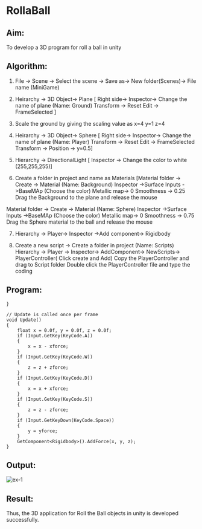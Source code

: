 # RollaBall

## Aim:
To develop a 3D program for roll a ball in unity
## Algorithm:

1. File -> Scene -> Select the scene -> Save as-> New folder(Scenes)-> File name (MiniGame)

2. Heirarchy -> 3D Object-> Plane 
[ Right side-> Inspector-> Change the name of plane (Name: Ground)
Transform -> Reset
Edit -> FrameSelected ]

3. Scale the ground by giving the scaling value as x=4 y=1 z=4

4. Heirarchy -> 3D Object-> Sphere
[ Right side-> Inspector-> Change the name of plane (Name: Player)
Transform -> Reset
Edit -> FrameSelected 
Transform -> Position -> y=0.5]

5. Hierarchy -> DirectionalLight
[ Inspector -> Change the color to white (255,255,255)]

6. Create a folder in project and name as Materials
[Material folder -> Create -> Material (Name: Background)
Inspector ->Surface Inputs ->BaseMAp (Choose the color)
Metallic map-> 0
Smoothness -> 0.25
Drag the Background to the plane and release the mouse

Material folder -> Create -> Material (Name: Sphere)
Inspector ->Surface Inputs ->BaseMAp (Choose the color)
Metallic map-> 0
Smoothness -> 0.75
Drag the Sphere material to the ball and release the mouse

 7. Hierarchy -> Player-> Inspector ->Add component-> Rigidbody

8. Create a new script -> Create a folder in project (Name: Scripts)
Hierarchy -> Player -> Inspector-> AddComponent-> NewScripts-> PlayerController( Click create and Add)
Copy the PlayerController and drag to Script folder
Double click the PlayerController file and type the coding

## Program:
```
}

// Update is called once per frame
void Update()
{
    float x = 0.0f, y = 0.0f, z = 0.0f;
    if (Input.GetKey(KeyCode.A))
    {
        x = x - xforce;
    }
    if (Input.GetKey(KeyCode.W))
    {
        z = z + zforce;
    }
    if (Input.GetKey(KeyCode.D))
    {
        x = x + xforce;
    }
    if (Input.GetKey(KeyCode.S))
    {
        z = z - zforce;
    }
    if (Input.GetKeyDown(KeyCode.Space))
    {
        y = yforce;
    }
    GetComponent<Rigidbody>().AddForce(x, y, z);
}
```
## Output:

![ex-1](https://github.com/swemurali/RollaBall/assets/94165336/9fa1d9f1-734c-484a-9db3-1a47d88eefbd)

## Result:
Thus, the 3D application for Roll the Ball objects in unity is developed successfully.
